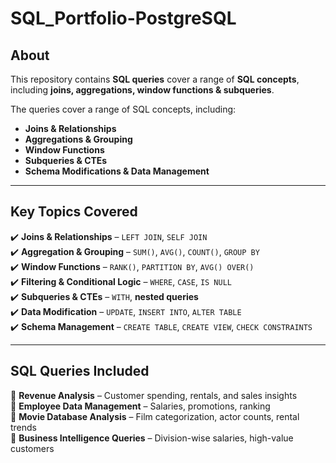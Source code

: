 # SQL_Portfolio-PostgreSQL

## About  
This repository contains **SQL queries** cover a range of **SQL concepts**, including **joins, aggregations, window functions & subqueries**.

The queries cover a range of SQL concepts, including:  
- **Joins & Relationships**  
- **Aggregations & Grouping**  
- **Window Functions**  
- **Subqueries & CTEs**  
- **Schema Modifications & Data Management**  

---

## Key Topics Covered  

✔️ **Joins & Relationships** – `LEFT JOIN`, `SELF JOIN`  
✔️ **Aggregation & Grouping** – `SUM()`, `AVG()`, `COUNT()`, `GROUP BY`  
✔️ **Window Functions** – `RANK()`, `PARTITION BY`, `AVG() OVER()`  
✔️ **Filtering & Conditional Logic** – `WHERE`, `CASE`, `IS NULL`  
✔️ **Subqueries & CTEs** – `WITH`, **nested queries**  
✔️ **Data Modification** – `UPDATE`, `INSERT INTO`, `ALTER TABLE`  
✔️ **Schema Management** – `CREATE TABLE`, `CREATE VIEW`, `CHECK CONSTRAINTS`  

---

## SQL Queries Included  

📌 **Revenue Analysis** – Customer spending, rentals, and sales insights  
📌 **Employee Data Management** – Salaries, promotions, ranking  
📌 **Movie Database Analysis** – Film categorization, actor counts, rental trends  
📌 **Business Intelligence Queries** – Division-wise salaries, high-value customers  
